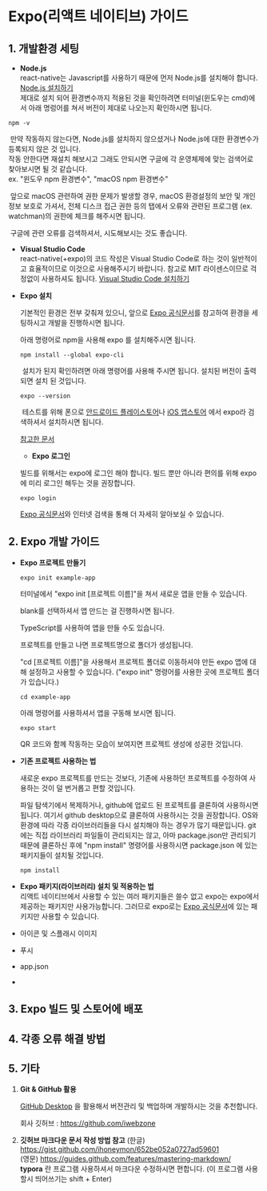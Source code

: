 # Expo(리액트 네이티브) 가이드


## 1. 개발환경 세팅

* **Node.js**  
react-native는 Javascript를 사용하기 때문에 먼저 Node.js를 설치해야 합니다. [Node.js 설치하기](https://nodejs.org/ko/)  
제대로 설치 되어 환경변수까지 적용된 것을 확인하려면 터미널(윈도우는 cmd)에서 아래 명렁어를 쳐서 버전이 제대로 나오는지 확인하시면 됩니다.   
```shell
npm -v
```
​	만약 작동하지 않는다면, Node.js를 설치하지 않으셨거나 Node.js에 대한 환경변수가 등록되지 않은 것 입니다.  
​	작동 안한다면 재설치 해보시고 그래도 안되시면 구글에 각 운영체제에 맞는 검색어로 찾아보시면 될 것 같습니다.    
​	ex. "윈도우 npm 환경변수", "macOS npm 환경변수"  

​	앞으로 macOS 관련하여 권한 문제가 발생할 경우, macOS 환경설정의 보안 및 개인 정보 보호로 가셔서, 전체 디스크 접근 권한 등의 탭에서 오류와 관련된 프로그램 (ex. watchman)의 권한에 체크를 해주시면 됩니다.

​	구글에 관련 오류를 검색하셔서, 시도해보시는 것도 좋습니다.


* **Visual Studio Code**  
react-native(+expo)의 코드 작성은 Visual Studio Code로 하는 것이 일반적이고 효율적이므로 이것으로 사용해주시기 바랍니다. 참고로 MIT 라이센스이므로 걱정없이 사용하셔도 됩니다. [Visual Studio Code 설치하기](https://code.visualstudio.com/)

* **Expo 설치** 

  기본적인 환경은 전부 갖춰져 있으니, 앞으로 [Expo 공식문서](https://docs.expo.io/)를 참고하여 환경을 세팅하시고 개발을 진행하시면 됩니다.  

  아래 명령어로 npm을 사용해 expo 를 설치해주시면 됩니다.

  ```shell
  npm install --global expo-cli
  ```

  ​		설치가 된지 확인하려면 아래 명령어를 사용해 주시면 됩니다. 설치된 버전이 출력되면 설치 된 것입니다.

  ```shell
  expo --version
  ```

  ​		테스트를 위해 폰으로 [안드로이드 플레이스토어](https://play.google.com/store/apps/details?id=host.exp.exponent)나 [iOS 앱스토어](https://itunes.com/apps/exponent) 에서 expo라 검색하셔서 설치하시면 됩니다.

  [참고한 문서](https://docs.expo.io/get-started/installation/)

  

  * **Expo 로그인**

  빌드를 위해서는 expo에 로그인 해야 합니다.
  빌드 뿐만 아니라 편의를 위해 expo에 미리 로그인 해두는 것을 권장합니다.

  ```shell
  expo login
  ```

  

   [Expo 공식문서](https://docs.expo.io/)와 인터넷 검색을 통해 더 자세히 알아보실 수 있습니다.



## 2. Expo 개발 가이드

- **Expo 프로젝트 만들기**

  ```shell
  expo init example-app
  ```

  터미널에서 "expo init [프로젝트 이름]"을 쳐서 새로운 앱을 만들 수 있습니다.

  blank를 선택하셔서 앱 만드는 걸 진행하시면 됩니다.

  TypeScript를 사용하여 앱을 만들 수도 있습니다.

  

  프로젝트를 만들고 나면 프로젝트명으로 폴더가 생성됩니다. 

  "cd [프로젝트 이름]"을 사용해서 프로젝트 폴더로 이동하셔야 만든 expo 앱에 대해 설정하고 사용할 수 있습니다. ("expo init" 명령어를 사용한 곳에 프로젝트 폴더가 있습니다.)

  ```shell
  cd example-app
  ```

   아래 명령어를 사용하셔서 앱을 구동해 보시면 됩니다.

  ```shell
  expo start 
  ```

  QR 코드와 함께 작동하는 모습이 보여지면 프로젝트 생성에 성공한 것입니다.

  

- **기존 프로젝트 사용하는 법**

  새로운 expo 프로젝트를 만드는 것보다, 기존에 사용하던 프로젝트를 수정하여 사용하는 것이 덜 번거롭고 편할 것입니다.

  파일 탐색기에서 복제하거나, github에 업로드 된 프로젝트를 클론하여 사용하시면 됩니다.
  여기서 github desktop으로 클론하여 사용하시는 것을 권장합니다. OS와 환경에 따라 각종 라이브러리들을 다시 설치해야 하는 경우가 많기 때문입니다. 
  git에는 직접 라이브러리 파일들이 관리되지는 않고, 아마 package.json만 관리되기 때문에 클론하신 후에 "npm install" 명령어를 사용하시면 package.json 에 있는 패키지들이 설치될 것입니다.

  ```shell
  npm install
  ```

  

  

* **Expo 패키지(라이브러리) 설치 및 적용하는 법**  
  리액트 네이티브에서 사용할 수 있는 여러 패키지들은 쓸수 없고 expo는 expo에서 제공하는 패키지만 사용가능합니다.
  그러므로 expo로는  [Expo 공식문서](https://docs.expo.io/)에 있는 패키지만 사용할 수 있습니다.

  

* 아이콘 및 스플래시 이미지

  

* 푸시

* app.json

* 





## 3. Expo 빌드 및 스토어에 배포







## 4. 각종 오류 해결 방법



## 5. 기타

1. **Git & GitHub 활용**

   [GitHub Desktop](https://desktop.github.com/) 을 활용해서 버전관리 및 백업하며 개발하시는 것을 추천합니다.

   회사 깃허브 : https://github.com/iwebzone

   

2. **깃허브 마크다운 문서 작성 방법 참고**
   (한글) https://gist.github.com/ihoneymon/652be052a0727ad59601  
   (영문) https://guides.github.com/features/mastering-markdown/  
   **typora** 란 프로그램 사용하셔서 마크다운 수정하시면 편합니다.  (이 프로그램 사용할시 띄어쓰기는 shift + Enter)

